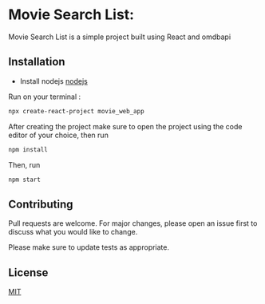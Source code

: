# Movie Search List: 

Movie Search List is a simple project built using React and omdbapi

## Installation
- Install nodejs [nodejs](https://nodejs.org/en/)

Run on your terminal :
```bash
npx create-react-project movie_web_app
```

After creating the project make sure to open the project using the code editor of your choice, then run
```bash
npm install
```
Then, run
```bash
npm start
```

## Contributing
Pull requests are welcome. For major changes, please open an issue first to discuss what you would like to change.

Please make sure to update tests as appropriate.

## License
[MIT](https://choosealicense.com/licenses/mit/)


